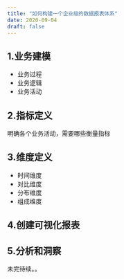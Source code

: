 ```yaml
---
title: "如何构建一个企业级的数据报表体系"
date: 2020-09-04
draft: false
---
```


## 1.业务建模

- 业务过程
- 业务逻辑
- 业务活动


## 2.指标定义

明确各个业务活动，需要哪些衡量指标

## 3.维度定义

- 时间维度
- 对比维度
- 分布维度
- 组成维度

## 4.创建可视化报表

## 5.分析和洞察

未完待续。。